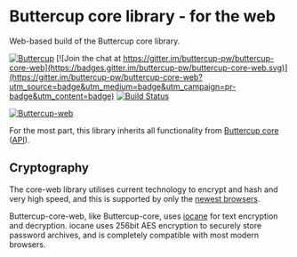 # Buttercup core library - for the web
Web-based build of the Buttercup core library.

[![Buttercup](https://buttercup.pw/buttercup.svg)](https://buttercup.pw) [![Join the chat at https://gitter.im/buttercup-pw/buttercup-core-web](https://badges.gitter.im/buttercup-pw/buttercup-core-web.svg)](https://gitter.im/buttercup-pw/buttercup-core-web?utm_source=badge&utm_medium=badge&utm_campaign=pr-badge&utm_content=badge) [![Build Status](https://travis-ci.org/buttercup-pw/buttercup-core-web.svg?branch=master)](https://travis-ci.org/buttercup-pw/buttercup-core-web)

[![Buttercup-web](https://nodei.co/npm/buttercup-web.png?downloads=true&downloadRank=true&stars=true)](https://www.npmjs.com/package/buttercup-web)

For the most part, this library inherits all functionality from [Buttercup core](https://github.com/buttercup-pw/buttercup-core) ([API](https://github.com/buttercup-pw/buttercup-core/blob/master/doc/api.md)).

## Cryptography
The core-web library utilises current technology to encrypt and hash and very high speed, and this is supported by only the [newest browsers](https://developer.mozilla.org/en-US/docs/Web/API/SubtleCrypto#Browser_compatibility).

Buttercup-core-web, like Buttercup-core, uses [iocane](https://github.com/perry-mitchell/iocane) for text encryption and decryption. iocane uses 256bit AES encryption to securely store password archives, and is completely compatible with most modern browsers.